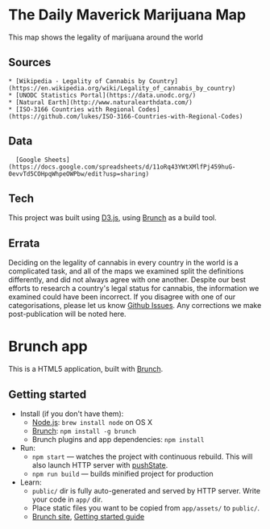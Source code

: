 # The Daily Maverick Marijuana Map

This map shows the legality of marijuana around the world

## Sources
	* [Wikipedia - Legality of Cannabis by Country](https://en.wikipedia.org/wiki/Legality_of_cannabis_by_country)
	* [UNODC Statistics Portal](https://data.unodc.org/)
	* [Natural Earth](http://www.naturalearthdata.com/)
	* [ISO-3166 Countries with Regional Codes](https://github.com/lukes/ISO-3166-Countries-with-Regional-Codes)

## Data
      [Google Sheets](https://docs.google.com/spreadsheets/d/11oRq43YWtXMlfPj459huG-0evvTd5COHpqWhpeOWPbw/edit?usp=sharing)
      
## Tech

This project was built using [D3.js](https://d3js.org/), using [Brunch](http://brunch.io/) as a build tool.

## Errata

Deciding on the legality of cannabis in every country in the world is a complicated task, and all of the maps we examined split the definitions differently, and did not always agree with one another. Despite our best efforts to research a country's legal status for cannabis, the information we examined could have been incorrect. If you disagree with one of our categorisations, please let us know [Github Issues](https://github.com/j-norwood-young/marijuana-map/issues). Any corrections we make post-publication will be noted here.

# Brunch app

This is a HTML5 application, built with [Brunch](http://brunch.io).

## Getting started
* Install (if you don't have them):
    * [Node.js](http://nodejs.org): `brew install node` on OS X
    * [Brunch](http://brunch.io): `npm install -g brunch`
    * Brunch plugins and app dependencies: `npm install`
* Run:
    * `npm start` — watches the project with continuous rebuild. This will also launch HTTP server with [pushState](https://developer.mozilla.org/en-US/docs/Web/Guide/API/DOM/Manipulating_the_browser_history).
    * `npm run build` — builds minified project for production
* Learn:
    * `public/` dir is fully auto-generated and served by HTTP server.  Write your code in `app/` dir.
    * Place static files you want to be copied from `app/assets/` to `public/`.
    * [Brunch site](http://brunch.io), [Getting started guide](https://github.com/brunch/brunch-guide#readme)
